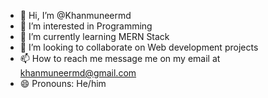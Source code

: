 - 👋 Hi, I’m @Khanmuneermd
- 👀 I’m interested in Programming 
- 🌱 I’m currently learning MERN Stack 
- 💞️ I’m looking to collaborate on Web development projects
- 📫 How to reach me message me on my email at khanmuneermd@gmail.com
- 😄 Pronouns: He/him
